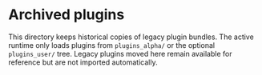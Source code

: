 # Archived plugins

This directory keeps historical copies of legacy plugin bundles. The active
runtime only loads plugins from `plugins_alpha/` or the optional
`plugins_user/` tree. Legacy plugins moved here remain available for reference
but are not imported automatically.
